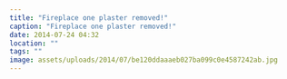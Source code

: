 ```yaml
---
title: "Fireplace one plaster removed!"
caption: "Fireplace one plaster removed!"
date: 2014-07-24 04:32
location: ""
tags: ""
image: assets/uploads/2014/07/be120ddaaaeb027ba099c0e4587242ab.jpg
---
```

